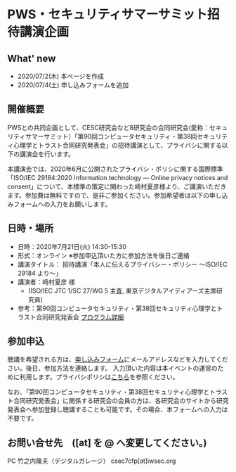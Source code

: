 # PWS・セキュリティサマーサミット招待講演企画
## What' new
- 2020/07/2(木) 本ページを作成
- 2020/07/4(土) 申し込みフォームを追加

## 開催概要
PWSとの共同企画として、CESC研究会など8研究会の合同研究会(愛称：セキュリティサマーサミット）「第90回コンピュータセキュリティ・第38回セキュリティ心理学とトラスト合同研究発表会」の招待講演として、プライバシに関する以下の講演会を行います。

本講演会では、2020年6月に公開されたプライバシ・ポリシに関する国際標準「ISO/IEC 29184:2020 Information technology — Online privacy notices and consent」について、本標準の策定に関わった崎村夏彦様より、ご講演いただきます。参加費は無料ですので、是非ご参加ください。参加希望者は以下の申し込みフォームへの入力をお願いします。

## 日時・場所
- 日時：2020年7月21日(火) 14:30-15:30
- 形式：オンライン ※参加申込頂いた方に参加方法を後日ご連絡
- 講演タイトル： 招待講演「本人に伝えるプライバシー・ポリシー ～ISO/IEC 29184 より～」
- 講演者：崎村夏彦 様
    - (ISO/IEC JTC 1/SC 27/WG 5 主査, 東京デジタルアイディアーズ主席研究員)
- 参考：第90回コンピュータセキュリティ・第38回セキュリティ心理学とトラスト合同研究発表会 [プログラム詳細](https://www.ipsj.or.jp/kenkyukai/event/csec90spt38.html)

## 参加申込

聴講を希望される方は、[申し込みフォーム](https://forms.gle/6wboCQTgayu9dJSJ7)にメールアドレスなどを入力してください。後日、参加方法を連絡します。
入力頂いた内容は本イベントの運営のために利用します。プライバシポリシは[こちら](http://www.ipsj.or.jp/privacypolicy.html)を参照ください。

なお、「第90回コンピュータセキュリティ・第38回セキュリティ心理学とトラスト合同研究発表会」に関係する研究会の会員の方は、各研究会のサイトから研究発表会へ参加登録し聴講することも可能です。その場合、本フォームへの入力は不要です。

## お問い合せ先　([at] を @ へ変更してください。)
PC 竹之内隆夫（デジタルガレージ） csec7cfp[at]iwsec.org
